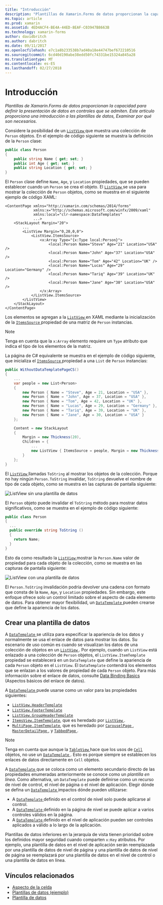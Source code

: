 ```yaml
---
title: "Introducción"
description: "Plantillas de Xamarin.Forms de datos proporcionan la capacidad para definir la presentación de datos en controles que se admiten. Este artículo proporciona una introducción a las plantillas de datos, Examinar por qué son necesarios."
ms.topic: article
ms.prod: xamarin
ms.assetid: 4ED4ACF4-BE4A-44ED-8EAF-C03947B8663B
ms.technology: xamarin-forms
author: davidbritch
ms.author: dabritch
ms.date: 09/11/2017
ms.openlocfilehash: e7c1a8b233538b7ad40a18e44747bef672210516
ms.sourcegitcommit: 6cd40d190abe38edd50fc74331be15324a845a28
ms.translationtype: MT
ms.contentlocale: es-ES
ms.lasthandoff: 02/27/2018
---
```

# <a name="introduction"></a>Introducción

_Plantillas de Xamarin.Forms de datos proporcionan la capacidad para definir la presentación de datos en controles que se admiten. Este artículo proporciona una introducción a las plantillas de datos, Examinar por qué son necesarios._

Considere la posibilidad de un [ `ListView` ](https://developer.xamarin.com/api/type/Xamarin.Forms.ListView/) que muestra una colección de `Person` objetos. En el ejemplo de código siguiente se muestra la definición de la `Person` clase:

```csharp
public class Person
{
    public string Name { get; set; }
    public int Age { get; set; }
    public string Location { get; set; }
}
```

El `Person` clase define `Name`, `Age`, y `Location` propiedades, que se pueden establecer cuando un `Person` se crea el objeto. El [ `ListView` ](https://developer.xamarin.com/api/type/Xamarin.Forms.ListView/) se usa para mostrar la colección de `Person` objetos, como se muestra en el siguiente ejemplo de código XAML:

```xaml
<ContentPage xmlns="http://xamarin.com/schemas/2014/forms"
             xmlns:x="http://schemas.microsoft.com/winfx/2009/xaml"
             xmlns:local="clr-namespace:DataTemplates"
             ...>
    <StackLayout Margin="20">
        ...
        <ListView Margin="0,20,0,0">
            <ListView.ItemsSource>
                <x:Array Type="{x:Type local:Person}">
                    <local:Person Name="Steve" Age="21" Location="USA" />
                    <local:Person Name="John" Age="37" Location="USA" />
                    <local:Person Name="Tom" Age="42" Location="UK" />
                    <local:Person Name="Lucas" Age="29" Location="Germany" />
                    <local:Person Name="Tariq" Age="39" Location="UK" />
                    <local:Person Name="Jane" Age="30" Location="USA" />
                </x:Array>
            </ListView.ItemsSource>
        </ListView>
    </StackLayout>
</ContentPage>
```

Los elementos se agregan a la [ `ListView` ](https://developer.xamarin.com/api/type/Xamarin.Forms.ListView/) en XAML mediante la inicialización de la [ `ItemsSource` ](https://developer.xamarin.com/api/property/Xamarin.Forms.ItemsView%3CTVisual%3E.ItemsSource/) propiedad de una matriz de `Person` instancias.

> [!NOTE]
> Tenga en cuenta que la `x:Array` elemento requiere un `Type` atributo que indica el tipo de los elementos de la matriz.

La página de C# equivalente se muestra en el ejemplo de código siguiente, que inicializa el [ `ItemsSource` ](https://developer.xamarin.com/api/property/Xamarin.Forms.ItemsView%3CTVisual%3E.ItemsSource/) propiedad a una `List` de `Person` instancias:

```csharp
public WithoutDataTemplatePageCS()
{
    ...
    var people = new List<Person>
    {
        new Person { Name = "Steve", Age = 21, Location = "USA" },
        new Person { Name = "John", Age = 37, Location = "USA" },
        new Person { Name = "Tom", Age = 42, Location = "UK" },
        new Person { Name = "Lucas", Age = 29, Location = "Germany" },
        new Person { Name = "Tariq", Age = 39, Location = "UK" },
        new Person { Name = "Jane", Age = 30, Location = "USA" }
    };

    Content = new StackLayout
    {
        Margin = new Thickness(20),
        Children = {
            ...
            new ListView { ItemsSource = people, Margin = new Thickness(0, 20, 0, 0) }
        }
    };
}
```

El [ `ListView` ](https://developer.xamarin.com/api/type/Xamarin.Forms.ListView/) llamadas `ToString` al mostrar los objetos de la colección. Porque no hay ningún `Person.ToString` invalidar, `ToString` devuelve el nombre de tipo de cada objeto, como se muestra en las capturas de pantalla siguiente:

![](introduction-images/no-data-template.png "ListView sin una plantilla de datos")

El `Person` objeto puede invalidar el `ToString` método para mostrar datos significativos, como se muestra en el ejemplo de código siguiente:

```csharp
public class Person
{
  ...
  public override string ToString ()
  {
    return Name;
  }
}
```

Esto da como resultado la [ `ListView` ](https://developer.xamarin.com/api/type/Xamarin.Forms.ListView/) mostrar la `Person.Name` valor de propiedad para cada objeto de la colección, como se muestra en las capturas de pantalla siguiente:

![](introduction-images/override-tostring.png "ListView con una plantilla de datos")

El `Person.ToString` invalidación podría devolver una cadena con formato que consta de la `Name`, `Age`, y `Location` propiedades. Sin embargo, este enfoque ofrece solo un control limitado sobre el aspecto de cada elemento de datos. Para obtener mayor flexibilidad, un [ `DataTemplate` ](https://developer.xamarin.com/api/type/Xamarin.Forms.DataTemplate/) pueden crearse que define la apariencia de los datos.

## <a name="creating-a-datatemplate"></a>Crear una plantilla de datos

A [ `DataTemplate` ](https://developer.xamarin.com/api/type/Xamarin.Forms.DataTemplate/) se utiliza para especificar la apariencia de los datos y normalmente se usa el enlace de datos para mostrar los datos. Su escenario de uso común es cuando se visualizan los datos de una colección de objetos en un [ `ListView` ](https://developer.xamarin.com/api/type/Xamarin.Forms.ListView/). Por ejemplo, cuando un `ListView` está enlazado a una colección de `Person` objetos, el `ListView.ItemTemplate` propiedad se establecerá en un `DataTemplate` que define la apariencia de cada `Person` objeto en el `ListView`. El `DataTemplate` contendrá los elementos que se enlazan a los valores de propiedad de cada `Person` objeto. Para más información sobre el enlace de datos, consulte [Data Binding Basics](~/xamarin-forms/xaml/xaml-basics/data-binding-basics.md) (Aspectos básicos del enlace de datos).

A [ `DataTemplate` ](https://developer.xamarin.com/api/type/Xamarin.Forms.DataTemplate/) puede usarse como un valor para las propiedades siguientes:

- [`ListView.HeaderTemplate`](https://developer.xamarin.com/api/property/Xamarin.Forms.ListView.HeaderTemplate/)
- [`ListView.FooterTemplate`](https://developer.xamarin.com/api/property/Xamarin.Forms.ListView.FooterTemplate/)
- [`ListView.GroupHeaderTemplate`](https://developer.xamarin.com/api/property/Xamarin.Forms.ListView.GroupHeaderTemplate/)
- [`ItemsView.ItemTemplate`](https://developer.xamarin.com/api/type/Xamarin.Forms.ItemsView%3CTVisual%3E/), que es heredado por [ `ListView` ](https://developer.xamarin.com/api/type/Xamarin.Forms.ListView/).
- [`MultiPage.ItemTemplate`](https://developer.xamarin.com/api/type/Xamarin.Forms.MultiPage%3CT%3E/), que es heredado por [ `CarouselPage` ](https://developer.xamarin.com/api/type/Xamarin.Forms.CarouselPage/), [ `MasterDetailPage` ](https://developer.xamarin.com/api/type/Xamarin.Forms.MasterDetailPage/), y [ `TabbedPage` ](https://developer.xamarin.com/api/type/Xamarin.Forms.TabbedPage/).

> [!NOTE]
> Tenga en cuenta que aunque la [ `TableView` ](https://developer.xamarin.com/api/type/Xamarin.Forms.TableView/) hace que los usos de [ `Cell` ](https://developer.xamarin.com/api/type/Xamarin.Forms.Cell/) objetos, no use un [ `DataTemplate` ](https://developer.xamarin.com/api/type/Xamarin.Forms.DataTemplate/). Esto es porque siempre se establecen los enlaces de datos directamente en `Cell` objetos.

A [ `DataTemplate` ](https://developer.xamarin.com/api/type/Xamarin.Forms.DataTemplate/) que se coloca como un elemento secundario directo de las propiedades enumeradas anteriormente se conoce como un *plantilla en línea*. Como alternativa, un `DataTemplate` puede definirse como un recurso de nivel de control, el nivel de página o el nivel de aplicación. Elegir dónde se defina un [ `DataTemplate` ](https://developer.xamarin.com/api/type/Xamarin.Forms.DataTemplate/) impactos dónde pueden utilizarse:

- A [ `DataTemplate` ](https://developer.xamarin.com/api/type/Xamarin.Forms.DataTemplate/) definido en el control de nivel solo puede aplicarse al control.
- A [ `DataTemplate` ](https://developer.xamarin.com/api/type/Xamarin.Forms.DataTemplate/) definido en la página de nivel se puede aplicar a varios controles válidos en la página.
- A [ `DataTemplate` ](https://developer.xamarin.com/api/type/Xamarin.Forms.DataTemplate/) definido en el nivel de aplicación pueden ser controles aplicados a válido a lo largo de la aplicación.

Plantillas de datos inferiores en la jerarquía de vista tienen prioridad sobre los definidos mayor seguridad cuando comparten `x:Key` atributos. Por ejemplo, una plantilla de datos en el nivel de aplicación serán reemplazada por una plantilla de datos de nivel de página y una plantilla de datos de nivel de página se reemplazará por una plantilla de datos en el nivel de control o una plantilla de datos en línea.


## <a name="related-links"></a>Vínculos relacionados

- [Aspecto de la celda](~/xamarin-forms/user-interface/listview/customizing-cell-appearance.md)
- [Plantillas de datos (ejemplo)](https://developer.xamarin.com/samples/xamarin-forms/templates/datatemplates/)
- [Plantilla de datos](https://developer.xamarin.com/api/type/Xamarin.Forms.DataTemplate/)
